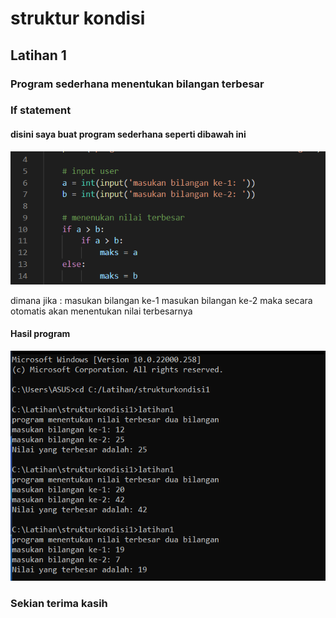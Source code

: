 # struktur kondisi
## Latihan 1
### Program sederhana menentukan bilangan terbesar

### If statement
#### disini saya buat program sederhana seperti dibawah ini
![gambar](ss/ss2.png)

dimana jika :
masukan bilangan ke-1
masukan bilangan ke-2
maka secara otomatis akan menentukan nilai terbesarnya

#### Hasil program
![gambar](ss/ss1.png)

### Sekian terima kasih
